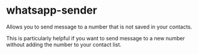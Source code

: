 # whatsapp-sender
Allows you to send message to a number that is not saved in your contacts.  

This is particularly helpful if you want to send message to a new number without adding the number to your contact list.
